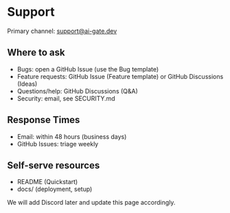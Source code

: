# Support

Primary channel: support@ai-gate.dev

## Where to ask
- Bugs: open a GitHub Issue (use the Bug template)
- Feature requests: GitHub Issue (Feature template) or GitHub Discussions (Ideas)
- Questions/help: GitHub Discussions (Q&A)
- Security: email, see SECURITY.md

## Response Times
- Email: within 48 hours (business days)
- GitHub Issues: triage weekly

## Self-serve resources
- README (Quickstart)
- docs/ (deployment, setup)

We will add Discord later and update this page accordingly.